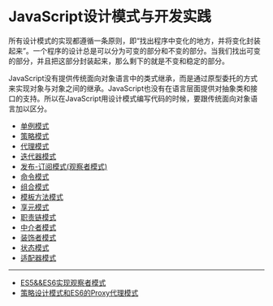 JavaScript设计模式与开发实践
===

所有设计模式的实现都遵循一条原则，即“找出程序中变化的地方，并将变化封装起来”。一个程序的设计总是可以分为可变的部分和不变的部分。当我们找出可变的部分，并且把这部分封装起来，那么剩下的就是不变和稳定的部分。

JavaScript没有提供传统面向对象语言中的类式继承，而是通过原型委托的方式来实现对象与对象之间的继承。JavaScript也没有在语言层面提供对抽象类和接口的支持。所以在JavaScript用设计模式编写代码的时候，要跟传统面向对象语言加以区分。

- [单例模式](单例模式.md)
- [策略模式](策略模式.md)
- [代理模式](代理模式.md)
- [迭代器模式](迭代器模式.md)
- [发布-订阅模式(观察者模式)](发布-订阅模式[观察者模式].md)
- [命令模式](命令模式.md)
- [组合模式](组合模式.md)
- [模板方法模式](模板方法模式.md)
- [享元模式](享元模式.md)
- [职责链模式](职责链模式.md)
- [中介者模式](中介者模式.md)
- [装饰者模式](装饰者模式.md)
- [状态模式](状态模式.md)
- [适配器模式](适配器模式.md)

---
- [ES5&&ES6实现观察者模式](ES5&&ES6实现观察者模式.md)
- [策略设计模式和ES6的Proxy代理模式](策略设计模式和ES6的Proxy代理模式.md)